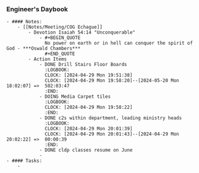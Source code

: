 ### Engineer's Daybook
	- #### Notes:
		- [[Notes/Meeting/COG Echague]]
			- Devotion Isaiah 54:14 "Unconquerable"
				- #+BEGIN_QUOTE
				  No power on earth or in hell can conquer the spirit of God - ***Oswald Chambers***
				  #+END_QUOTE
			- Action Items
				- DONE Drill Stairs Floor Boards
				  :LOGBOOK:
				  CLOCK: [2024-04-29 Mon 19:51:38]
				  CLOCK: [2024-04-29 Mon 19:58:20]--[2024-05-20 Mon 18:02:07] =>  502:03:47
				  :END:
				- DOING Media Carpet tiles
				  :LOGBOOK:
				  CLOCK: [2024-04-29 Mon 19:58:22]
				  :END:
				- DONE c2s within department, leading ministry heads
				  :LOGBOOK:
				  CLOCK: [2024-04-29 Mon 20:01:39]
				  CLOCK: [2024-04-29 Mon 20:01:43]--[2024-04-29 Mon 20:02:22] =>  00:00:39
				  :END:
				- DONE cldp classes resume on June
				-
	- #### Tasks:
		-